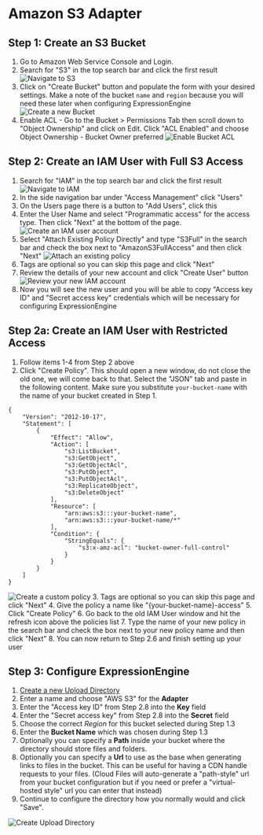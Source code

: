 # Amazon S3 Adapter

## Step 1: Create an S3 Bucket

1. Go to Amazon Web Service Console and Login.
1. Search for "S3" in the top search bar and click the first result
![Navigate to S3](./images/adapter-aws-step1-start.png "Navigate to S3")
1. Click on "Create Bucket" button and populate the form with your desired settings. Make a note of the bucket `name` and `region` because you will need these later when configuring ExpressionEngine
![Create a new Bucket](./images/adapter-aws-step1-create.png "Create a new Bucket")
1. Enable ACL - Go to the Bucket > Permissions Tab then scroll down to "Object Ownership" and click on Edit. Click "ACL Enabled" and choose Object Ownership - Bucket Owner preferred
![Enable Bucket ACL](./images/adapter-aws-step1-acl.png "Enable Bucket ACL")

## Step 2: Create an IAM User with Full S3 Access

1. Search for "IAM" in the top search bar and click the first result
![Navigate to IAM](./images/adapter-aws-step2-start.png "Navigate to IAM")
1. In the side navigation bar under "Access Management" click "Users"
1. On the Users page there is a button to "Add Users", click this
1. Enter the User Name and select "Programmatic access" for the access type. Then click "Next" at the bottom of the page.
![Create an IAM user account](./images/adapter-aws-step2-create.png "Create an IAM user account")
1. Select "Attach Existing Policy Directly" and type "S3Full" in the search bar and check the box next to "AmazonS3FullAccess" and then click "Next"
![Attach an existing policy](./images/adapter-aws-step2-attach.png "Attach an existing policy")
1. Tags are optional so you can skip this page and click "Next"
1. Review the details of your new account and click "Create User" button
![Review your new IAM account](./images/adapter-aws-step2-review.png "Review your new IAM account")
1. Now you will see the new user and you will be able to copy "Access key ID" and "Secret access key" credentials which will be necessary for configuring ExpressionEngine

## Step 2a: Create an IAM User with Restricted Access
1. Follow items 1-4 from Step 2 above
2. Click "Create Policy".  This should open a new window, do not close the old one, we will come back to that. Select the "JSON" tab and paste in the following content.  Make sure you substitute `your-bucket-name` with the name of your bucket created in Step 1.
```
{
    "Version": "2012-10-17",
    "Statement": [
        {
            "Effect": "Allow",
            "Action": [
                "s3:ListBucket",
                "s3:GetObject",
                "s3:GetObjectAcl",
                "s3:PutObject",
                "s3:PutObjectAcl",
                "s3:ReplicateObject",
                "s3:DeleteObject"
            ],
            "Resource": [
                "arn:aws:s3:::your-bucket-name",
                "arn:aws:s3:::your-bucket-name/*"
            ],
            "Condition": {
                "StringEquals": {
                    "s3:x-amz-acl": "bucket-owner-full-control"
                }
            }
        }
    ]
}
```
![Create a custom policy](./images/adapter-aws-step2a-custom-policy.png "Create a custom policy")
3. Tags are optional so you can skip this page and click "Next"
4. Give the policy a name like "{your-bucket-name}-access"
5. Click "Create Policy"
6. Go back to the old IAM User window and hit the refresh icon above the policies list
7. Type the name of your new policy in the search bar and check the box next to your new policy name and then click "Next"
8. You can now return to Step 2.6 and finish setting up your user

## Step 3: Configure ExpressionEngine

1. [Create a new Upload Directory](https://docs.expressionengine.com/v7/control-panel/file-manager/upload-directories.html#createedit-upload-directory)
2. Enter a name and choose "AWS S3" for the **Adapter**
3. Enter the "Access key ID" from Step 2.8 into the **Key** field
4. Enter the "Secret access key" from Step 2.8 into the **Secret** field
5. Choose the correct *Region* for this bucket selected during Step 1.3
6. Enter the **Bucket Name** which was chosen during Step 1.3
7. Optionally you can specify a **Path** inside your bucket where the directory should store files and folders.
8. Optionally you can specify a **Url** to use as the base when generating links to files in the bucket.  This can be useful for having a CDN handle requests to your files.  (Cloud Files will auto-generate a "path-style" url from your bucket configuration but if you need or prefer a "virtual-hosted style" url you can enter that instead)
9. Continue to configure the directory how you normally would and click "Save".

![Create Upload Directory](./images/adapter-aws-step3-configure-ee.png "Create Upload Directory")
